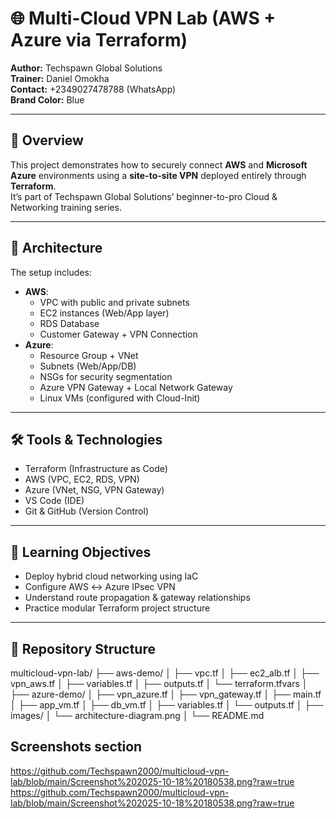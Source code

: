 # 🌐 Multi-Cloud VPN Lab (AWS + Azure via Terraform)

**Author:** Techspawn Global Solutions  
**Trainer:** Daniel Omokha  
**Contact:** +2349027478788 (WhatsApp)  
**Brand Color:** Blue  

---

## 🚀 Overview
This project demonstrates how to securely connect **AWS** and **Microsoft Azure** environments using a **site-to-site VPN** deployed entirely through **Terraform**.  
It’s part of Techspawn Global Solutions’ beginner-to-pro Cloud & Networking training series.

---

## 🧩 Architecture
The setup includes:
- **AWS**:
  - VPC with public and private subnets  
  - EC2 instances (Web/App layer)  
  - RDS Database  
  - Customer Gateway + VPN Connection  
- **Azure**:
  - Resource Group + VNet  
  - Subnets (Web/App/DB)  
  - NSGs for security segmentation  
  - Azure VPN Gateway + Local Network Gateway  
  - Linux VMs (configured with Cloud-Init)

---

## 🛠️ Tools & Technologies
- Terraform (Infrastructure as Code)
- AWS (VPC, EC2, RDS, VPN)
- Azure (VNet, NSG, VPN Gateway)
- VS Code (IDE)
- Git & GitHub (Version Control)

---

## 🧠 Learning Objectives
- Deploy hybrid cloud networking using IaC  
- Configure AWS ↔ Azure IPsec VPN  
- Understand route propagation & gateway relationships  
- Practice modular Terraform project structure  

---

## 📁 Repository Structure
multicloud-vpn-lab/
├── aws-demo/
│ ├── vpc.tf
│ ├── ec2_alb.tf
│ ├── vpn_aws.tf
│ ├── variables.tf
│ ├── outputs.tf
│ └── terraform.tfvars
│
├── azure-demo/
│ ├── vpn_azure.tf
│ ├── vpn_gateway.tf
│ ├── main.tf
│ ├── app_vm.tf
│ ├── db_vm.tf
│ ├── variables.tf
│ └── outputs.tf
│
├── images/
│ └── architecture-diagram.png
│
└── README.md

##  Screenshots section
https://github.com/Techspawn2000/multicloud-vpn-lab/blob/main/Screenshot%202025-10-18%20180538.png?raw=true
https://github.com/Techspawn2000/multicloud-vpn-lab/blob/main/Screenshot%202025-10-18%20180538.png?raw=true
